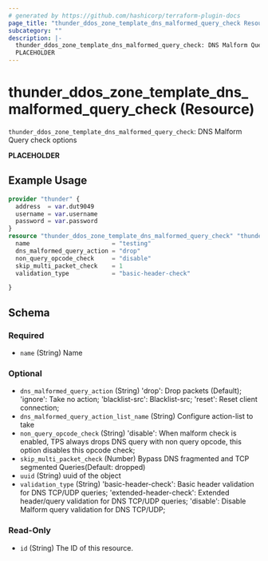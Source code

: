 ```yaml
---
# generated by https://github.com/hashicorp/terraform-plugin-docs
page_title: "thunder_ddos_zone_template_dns_malformed_query_check Resource - terraform-provider-thunder"
subcategory: ""
description: |-
  thunder_ddos_zone_template_dns_malformed_query_check: DNS Malform Query check options
  PLACEHOLDER
---
```


# thunder_ddos_zone_template_dns_malformed_query_check (Resource)

`thunder_ddos_zone_template_dns_malformed_query_check`: DNS Malform Query check options

__PLACEHOLDER__

## Example Usage

```terraform
provider "thunder" {
  address  = var.dut9049
  username = var.username
  password = var.password
}
resource "thunder_ddos_zone_template_dns_malformed_query_check" "thunder_ddos_zone_template_dns_malformed_query_check" {
  name                       = "testing"
  dns_malformed_query_action = "drop"
  non_query_opcode_check     = "disable"
  skip_multi_packet_check    = 1
  validation_type            = "basic-header-check"

}
```

<!-- schema generated by tfplugindocs -->
## Schema

### Required

- `name` (String) Name

### Optional

- `dns_malformed_query_action` (String) 'drop': Drop packets (Default); 'ignore': Take no action; 'blacklist-src': Blacklist-src; 'reset': Reset client connection;
- `dns_malformed_query_action_list_name` (String) Configure action-list to take
- `non_query_opcode_check` (String) 'disable': When malform check is enabled, TPS always drops DNS query with non query opcode, this option disables this opcode check;
- `skip_multi_packet_check` (Number) Bypass DNS fragmented and TCP segmented Queries(Default: dropped)
- `uuid` (String) uuid of the object
- `validation_type` (String) 'basic-header-check': Basic header validation for DNS TCP/UDP queries; 'extended-header-check': Extended header/query validation for DNS TCP/UDP queries; 'disable': Disable Malform query validation for DNS TCP/UDP;

### Read-Only

- `id` (String) The ID of this resource.


